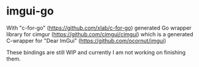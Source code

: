 # imgui-go
With "c-for-go" (https://github.com/xlab/c-for-go) generated Go wrapper library for cimgur (https://github.com/cimgui/cimgui) which is a generated C-wrapper for "Dear ImGui" (https://github.com/ocornut/imgui)

These bindings are still WIP and currently I am not working on finishing them.

